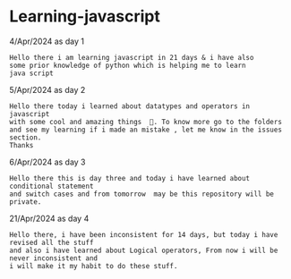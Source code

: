 # Learning-javascript

4/Apr/2024 as day 1

    Hello there i am learning javascript in 21 days & i have also 
    some prior knowledge of python which is helping me to learn 
    java script

5/Apr/2024 as day 2 

    Hello there today i learned about datatypes and operators in javascript 
    with some cool and amazing things  🚀. To know more go to the folders
    and see my learning if i made an mistake , let me know in the issues section.
    Thanks  

6/Apr/2024 as day 3

    Hello there this is day three and today i have learned about conditional statement
    and switch cases and from tomorrow  may be this repository will be private.

21/Apr/2024 as day 4 

    Hello there, i have been inconsistent for 14 days, but today i have revised all the stuff 
    and also i have learned about Logical operators, From now i will be never inconsistent and 
    i will make it my habit to do these stuff.